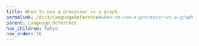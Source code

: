 ```yaml
---
title: When to use a processor vs a graph
permalink: /docs/LanguageReference#when-to-use-a-processor-vs-a-graph
parent: Language Reference
has_children: False
nav_order: 16
---
```

